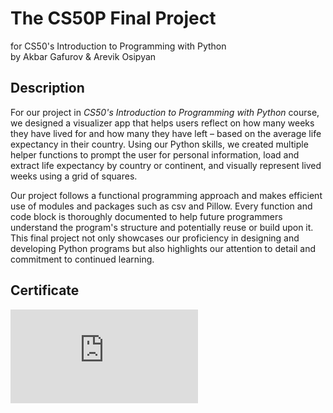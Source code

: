# The CS50P Final Project
for CS50's Introduction to Programming with Python <br>
by Akbar Gafurov & Arevik Osipyan

## Description
For our project in *CS50's Introduction to Programming with Python* course, we designed a visualizer app that helps users reflect on how many weeks they have lived for and how many they have left – based on the average life expectancy in their country. Using our Python skills, we created multiple helper functions to prompt the user for personal information, load and extract life expectancy by country or continent, and visually represent lived weeks using a grid of squares.

Our project follows a functional programming approach and makes efficient use of modules and packages such as csv and Pillow. Every function and code block is thoroughly documented to help future programmers understand the program's structure and potentially reuse or build upon it. This final project not only showcases our proficiency in designing and developing Python programs but also highlights our attention to detail and commitment to continued learning.

## Certificate

![cs50 p certificate](https://certificates.cs50.io/fa7528ee-efa4-4d18-9ec2-766b13aa1bb4.pdf?size=letter)